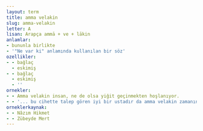 ```yaml
---
layout: term
title: amma velakin
slug: amma-velakin
letter: A
lisan: Arapça ammā + ve + lākin
anlamlar:
- bununla birlikte
- '"Ne var ki" anlamında kullanılan bir söz'
ozellikler:
- - bağlaç
  - eskimiş
- - bağlaç
  - eskimiş
  - ''
ornekler:
- - Amma velakin insan, ne de olsa yiğit geçinmekten hoşlanıyor.
- - '... bu cihette talep gören iyi bir ustadır da amma velakin zamanında kötü bir tüccar olduğu da dilden dile dolaşmıştır bir kere.'
orneklerkaynak:
- - Nâzım Hikmet
- - Zübeyde Mert
---
```

